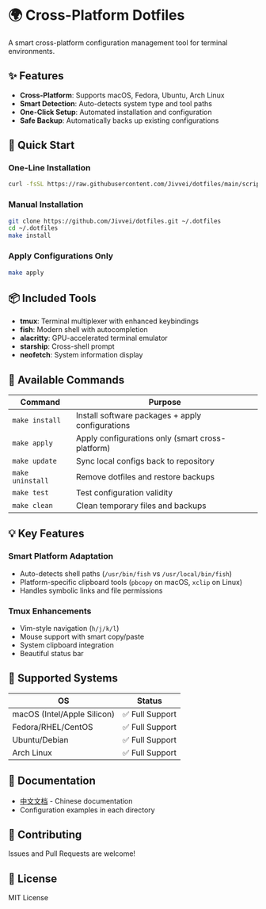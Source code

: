 # 🌍 Cross-Platform Dotfiles

A smart cross-platform configuration management tool for terminal environments.

## ✨ Features

- **Cross-Platform**: Supports macOS, Fedora, Ubuntu, Arch Linux
- **Smart Detection**: Auto-detects system type and tool paths
- **One-Click Setup**: Automated installation and configuration
- **Safe Backup**: Automatically backs up existing configurations

## 🚀 Quick Start

### One-Line Installation
```bash
curl -fsSL https://raw.githubusercontent.com/Jivvei/dotfiles/main/scripts/bootstrap.sh | bash
```

### Manual Installation
```bash
git clone https://github.com/Jivvei/dotfiles.git ~/.dotfiles
cd ~/.dotfiles
make install
```

### Apply Configurations Only
```bash
make apply
```

## 📦 Included Tools

- **tmux**: Terminal multiplexer with enhanced keybindings
- **fish**: Modern shell with autocompletion
- **alacritty**: GPU-accelerated terminal emulator
- **starship**: Cross-shell prompt
- **neofetch**: System information display

## 🔧 Available Commands

| Command | Purpose |
|---------|---------|
| `make install` | Install software packages + apply configurations |
| `make apply` | Apply configurations only (smart cross-platform) |
| `make update` | Sync local configs back to repository |
| `make uninstall` | Remove dotfiles and restore backups |
| `make test` | Test configuration validity |
| `make clean` | Clean temporary files and backups |

## 💡 Key Features

### Smart Platform Adaptation
- Auto-detects shell paths (`/usr/bin/fish` vs `/usr/local/bin/fish`)
- Platform-specific clipboard tools (`pbcopy` on macOS, `xclip` on Linux)
- Handles symbolic links and file permissions

### Tmux Enhancements
- Vim-style navigation (`h/j/k/l`)
- Mouse support with smart copy/paste
- System clipboard integration
- Beautiful status bar

## 🌟 Supported Systems

| OS | Status |
|----|--------|
| macOS (Intel/Apple Silicon) | ✅ Full Support |
| Fedora/RHEL/CentOS | ✅ Full Support |
| Ubuntu/Debian | ✅ Full Support |
| Arch Linux | ✅ Full Support |

## 📖 Documentation

- [中文文档](README-zh.md) - Chinese documentation
- Configuration examples in each directory

## 🤝 Contributing

Issues and Pull Requests are welcome!

## 📄 License

MIT License 